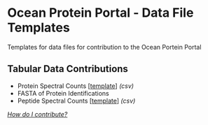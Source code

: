 # Ocean Protein Portal - Data File Templates
Templates for data files for contribution to the Ocean Portein Portal

## Tabular Data Contributions

* Protein Spectral Counts [[template](tabular/TEMPLATE_Protein-Spectral-Counts.csv)] _(csv)_
* FASTA of Protein Identifications
* Peptide Spectral Counts [[template](tabular/TEMPLATE_Peptide-Spectral-Counts.csv)] _(csv)_

_[How do I contribute?](tabular/README.md)_
